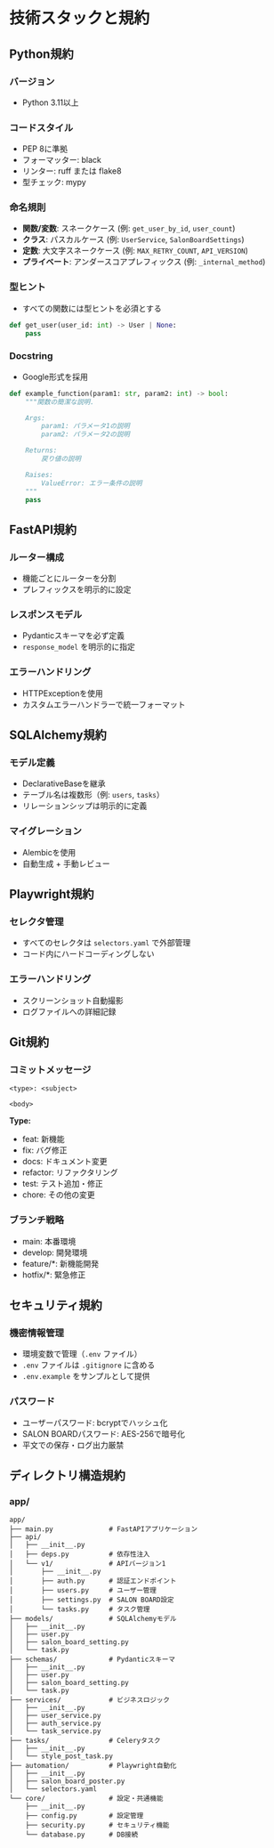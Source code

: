 # 技術スタックと規約

## Python規約

### バージョン
- Python 3.11以上

### コードスタイル
- PEP 8に準拠
- フォーマッター: black
- リンター: ruff または flake8
- 型チェック: mypy

### 命名規則
- **関数/変数**: スネークケース (例: `get_user_by_id`, `user_count`)
- **クラス**: パスカルケース (例: `UserService`, `SalonBoardSettings`)
- **定数**: 大文字スネークケース (例: `MAX_RETRY_COUNT`, `API_VERSION`)
- **プライベート**: アンダースコアプレフィックス (例: `_internal_method`)

### 型ヒント
- すべての関数には型ヒントを必須とする
```python
def get_user(user_id: int) -> User | None:
    pass
```

### Docstring
- Google形式を採用
```python
def example_function(param1: str, param2: int) -> bool:
    """関数の簡潔な説明.

    Args:
        param1: パラメータ1の説明
        param2: パラメータ2の説明

    Returns:
        戻り値の説明

    Raises:
        ValueError: エラー条件の説明
    """
    pass
```

## FastAPI規約

### ルーター構成
- 機能ごとにルーターを分割
- プレフィックスを明示的に設定

### レスポンスモデル
- Pydanticスキーマを必ず定義
- `response_model` を明示的に指定

### エラーハンドリング
- HTTPExceptionを使用
- カスタムエラーハンドラーで統一フォーマット

## SQLAlchemy規約

### モデル定義
- DeclarativeBaseを継承
- テーブル名は複数形（例: `users`, `tasks`）
- リレーションシップは明示的に定義

### マイグレーション
- Alembicを使用
- 自動生成 + 手動レビュー

## Playwright規約

### セレクタ管理
- すべてのセレクタは `selectors.yaml` で外部管理
- コード内にハードコーディングしない

### エラーハンドリング
- スクリーンショット自動撮影
- ログファイルへの詳細記録

## Git規約

### コミットメッセージ
```
<type>: <subject>

<body>
```

**Type:**
- feat: 新機能
- fix: バグ修正
- docs: ドキュメント変更
- refactor: リファクタリング
- test: テスト追加・修正
- chore: その他の変更

### ブランチ戦略
- main: 本番環境
- develop: 開発環境
- feature/*: 新機能開発
- hotfix/*: 緊急修正

## セキュリティ規約

### 機密情報管理
- 環境変数で管理（`.env` ファイル）
- `.env` ファイルは `.gitignore` に含める
- `.env.example` をサンプルとして提供

### パスワード
- ユーザーパスワード: bcryptでハッシュ化
- SALON BOARDパスワード: AES-256で暗号化
- 平文での保存・ログ出力厳禁

## ディレクトリ構造規約

### app/
```
app/
├── main.py              # FastAPIアプリケーション
├── api/
│   ├── __init__.py
│   ├── deps.py          # 依存性注入
│   └── v1/              # APIバージョン1
│       ├── __init__.py
│       ├── auth.py      # 認証エンドポイント
│       ├── users.py     # ユーザー管理
│       ├── settings.py  # SALON BOARD設定
│       └── tasks.py     # タスク管理
├── models/              # SQLAlchemyモデル
│   ├── __init__.py
│   ├── user.py
│   ├── salon_board_setting.py
│   └── task.py
├── schemas/             # Pydanticスキーマ
│   ├── __init__.py
│   ├── user.py
│   ├── salon_board_setting.py
│   └── task.py
├── services/            # ビジネスロジック
│   ├── __init__.py
│   ├── user_service.py
│   ├── auth_service.py
│   └── task_service.py
├── tasks/               # Celeryタスク
│   ├── __init__.py
│   └── style_post_task.py
├── automation/          # Playwright自動化
│   ├── __init__.py
│   ├── salon_board_poster.py
│   └── selectors.yaml
└── core/                # 設定・共通機能
    ├── __init__.py
    ├── config.py        # 設定管理
    ├── security.py      # セキュリティ機能
    └── database.py      # DB接続
```
